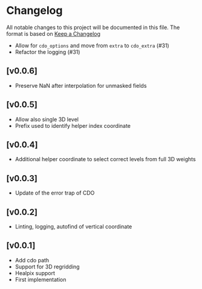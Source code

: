 # Changelog

All notable changes to this project will be documented in this file.
The format is based on [Keep a Changelog](https://keepachangelog.com/en/1.0.0/)

- Allow for `cdo_options` and move from `extra` to `cdo_extra` (#31)
- Refactor the logging (#31)

## [v0.0.6]

- Preserve NaN after interpolation for unmasked fields

## [v0.0.5]

- Allow also single 3D level
- Prefix used to identify helper index coordinate

## [v0.0.4]

- Additional helper coordinate to select correct levels from full 3D weights

## [v0.0.3]

- Update of the error trap of CDO

## [v0.0.2]

- Linting, logging, autofind of vertical coordinate

## [v0.0.1]

- Add cdo path
- Support for 3D regridding
- Healpix support
- First implementation
